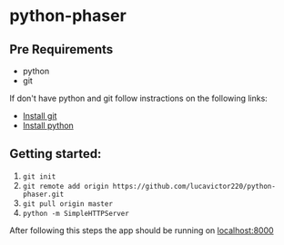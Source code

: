 # python-phaser

## Pre Requirements

- python
- git

If don't have python and git follow instractions on the following links:
- [Install git](https://www.atlassian.com/git/tutorials/install-git/linux)
- [Install python](http://docs.python-guide.org/en/latest/starting/install/win/)


## Getting started:

1. `git init`
2. `git remote add origin https://github.com/lucavictor220/python-phaser.git`
3. `git pull origin master`
4. `python -m SimpleHTTPServer`


After following this steps the app should be running on [localhost:8000](http://localhost:8000/)
